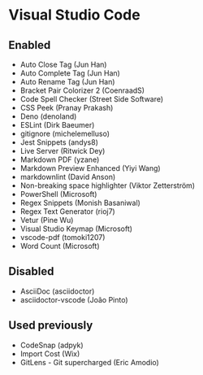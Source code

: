 # Visual Studio Code

## Enabled

* Auto Close Tag (Jun Han)
* Auto Complete Tag (Jun Han)
* Auto Rename Tag (Jun Han)
* Bracket Pair Colorizer 2 (CoenraadS)
* Code Spell Checker (Street Side Software)
* CSS Peek (Pranay Prakash)
* Deno (denoland)
* ESLint (Dirk Baeumer)
* gitignore (michelemelluso)
* Jest Snippets (andys8)
* Live Server (Ritwick Dey)
* Markdown PDF (yzane)
* Markdown Preview Enhanced (Yiyi Wang)
* markdownlint (David Anson)
* Non-breaking space highlighter (Viktor Zetterström)
* PowerShell (Microsoft)
* Regex Snippets (Monish Basaniwal)
* Regex Text Generator (rioj7)
* Vetur (Pine Wu)
* Visual Studio Keymap (Microsoft)
* vscode-pdf (tomoki1207)
* Word Count (Microsoft)

## Disabled

* AsciiDoc (asciidoctor)
* asciidoctor-vscode (João Pinto)

## Used previously

* CodeSnap (adpyk)
* Import Cost (Wix)
* GitLens - Git supercharged (Eric Amodio)

